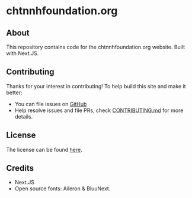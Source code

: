 # chtnnhfoundation.org

## About

This repository contains code for the chtnnhfoundation.org website. Built with Next.JS.

## Contributing

Thanks for your interest in contributing! To help build this site and make it better:

- You can file issues on [GitHub](https://github.com/chtnnhfoundation/chtnnhfoundation.org)
- Help resolve issues and file PRs, check [CONTRIBUTING.md](./CONTRIBUTING.md) for more details.

## License

The license can be found [here](./LICENSE.md).

## Credits

- Next.JS
- Open source fonts: Aileron & BluuNext.
